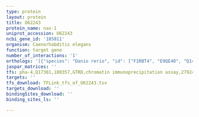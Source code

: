 ```yaml
---
type: protein
layout: protein
title: O62243
protein_name: nas-1
uniprot_accession: O62243
ncbi_gene_id: '185811'
organism: Caenorhabditis elegans
function: target gene
number_of_interactions: '1'
orthologs: '[{"species": "Danio rerio", "id": ["F1RBT4", "E9QE40", "Q14TH1"]}]'
jaspar_matrices: ''
tfs: pha-4,Q17381,180357,GTRD,chromatin immunoprecipitation assay,27924024%5Buid%5D,No
targets: ''
tfs_download: TFLink_tfs_of_O62243.tsv
targets_download: ''
bindingSites_download: ''
binding_sites_ls: ''

---
```

